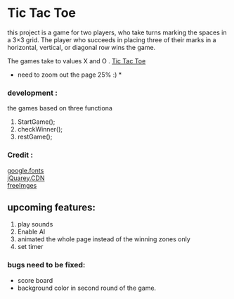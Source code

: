

# Tic Tac Toe
this project is a game for two players, who take turns marking the spaces in a 3×3 grid.  The player who succeeds in placing three of their marks in a horizontal, vertical, or diagonal row wins the game.

The games take to values X and O . 
[Tic Tac Toe ](https://nourafl.github.io/MetooTicTac/)     
* need to zoom out  the page 25% :) *

### development :
the games based on three functiona  
1. StartGame(); 
2.  checkWinner();  
3.  restGame(); 
  
  
  



### Credit :
[google.fonts](https://fonts.google.com/)   
[jQuarey.CDN](https://code.jquery.com/)   
[freeImges](https://www.freeimages.com/photo/coming-home-1371162)



## upcoming features: 
1. play sounds
2. Enable AI 
3. animated the whole page instead of the winning zones only 
4. set timer




### bugs need to be fixed:
* score board
* background color in second round of the game.   
